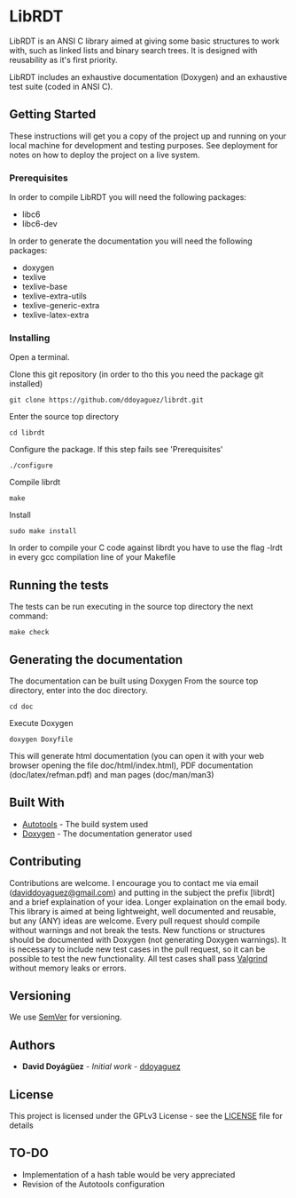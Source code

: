 # LibRDT

LibRDT is an ANSI C library aimed at giving some basic structures to work with,
such as linked lists and binary search trees.
It is designed with reusability as it's first priority.

LibRDT includes an exhaustive documentation (Doxygen) and an exhaustive test suite (coded in ANSI C).

## Getting Started

These instructions will get you a copy of the project up and running on your local machine for development and testing purposes. See deployment for notes on how to deploy the project on a live system.

### Prerequisites

In order to compile LibRDT you will need the following packages:
* libc6
* libc6-dev

In order to generate the documentation you will need the following packages:
* doxygen
* texlive
* texlive-base
* texlive-extra-utils
* texlive-generic-extra
* texlive-latex-extra


### Installing

Open a terminal.

Clone this git repository (in order to tho this you need the package git installed)
```
git clone https://github.com/ddoyaguez/librdt.git
```

Enter the source top directory
```
cd librdt
```

Configure the package. If this step fails see 'Prerequisites'
```
./configure
```

Compile librdt
```
make
```

Install
```
sudo make install
```

In order to compile your C code against librdt you have to use the flag -lrdt in every gcc compilation line of your Makefile

## Running the tests

The tests can be run executing in the source top directory the next command:
```
make check
```

## Generating the documentation

The documentation can be built using Doxygen
From the source top directory, enter into the doc directory.
```
cd doc
```

Execute Doxygen
```
doxygen Doxyfile
```

This will generate html documentation (you can open it with your web browser opening the file doc/html/index.html), PDF documentation (doc/latex/refman.pdf) and man pages (doc/man/man3)


## Built With

* [Autotools](https://www.gnu.org/software/automake/) - The build system used
* [Doxygen](http://www.stack.nl/~dimitri/doxygen/) - The documentation generator used

## Contributing

Contributions are welcome. I encourage you to contact me via email (daviddoyaguez@gmail.com)
and putting in the subject the prefix [librdt] and a brief explaination of your idea.
Longer explaination on the email body.
This library is aimed at being lightweight, well documented and reusable, but any (ANY) ideas are welcome.
Every pull request should compile without warnings and not break the tests.
New functions or structures should be documented with Doxygen (not generating Doxygen warnings).
It is necessary to include new test cases in the pull request, so it can be possible to test the new functionality.
All test cases shall pass [Valgrind](http://valgrind.org/) without memory leaks or errors.

## Versioning

We use [SemVer](http://semver.org/) for versioning.

## Authors

* **David Doyágüez** - *Initial work* - [ddoyaguez](https://github.com/ddoyaguez)


## License

This project is licensed under the GPLv3 License - see the [LICENSE](LICENSE) file for details

## TO-DO

* Implementation of a hash table would be very appreciated
* Revision of the Autotools configuration

